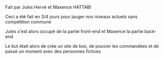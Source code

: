 Fait par Jules Hervé et Maxence HATTABI

Ceci a été fait en 3/4 jours pour jauger nos niveaux actuels sans compétition commune

Jules s'est alors occupé de la partie front-end et Maxence la partie back-end

Le but était alors de crée un site de box, de pouvoir les commandées et de passé un moment avec des personnes fictives
